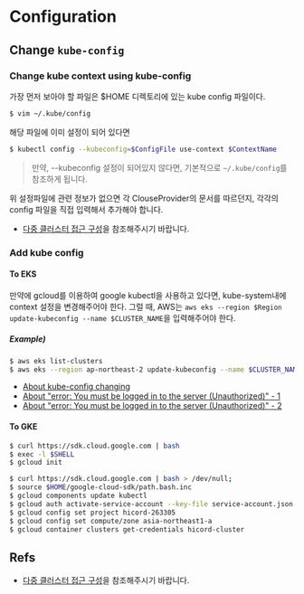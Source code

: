 # Configuration

## Change `kube-config`

### Change kube context using kube-config

가장 먼저 보아야 할 파일은 $HOME 디렉토리에 있는 kube config 파일이다.

```bash
$ vim ~/.kube/config
```

해당 파일에 이미 설정이 되어 있다면 

```bash
$ kubectl config --kubeconfig=$ConfigFile use-context $ContextName
```

> 만약, --kubeconfig 설정이 되어있지 않다면, 기본적으로 `~/.kube/config`를 참조하게 됩니다.

위 설정파일에 관련 정보가 없으면 각 ClouseProvider의 문서를 따르던지, 각각의 config 파일을 직접 입력해서 추가해야 합니다. 

- [다중 클러스터 접근 구성](https://kubernetes.io/ko/docs/tasks/access-application-cluster/configure-access-multiple-clusters/)을 참조해주시기 바랍니다.

### Add kube config

#### To EKS

만약에 gcloud를 이용하여 google kubectl을 사용하고 있다면, kube-system내에 context 설정을 변경해주어야 한다.
그럴 때, AWS는 `aws eks --region $Region update-kubeconfig --name $CLUSTER_NAME`을 입력해주어야 한다.

##### Example)
```bash
$ aws eks list-clusters
$ aws eks --region ap-northeast-2 update-kubeconfig --name $CLUSTER_NAME
```

- [About kube-config changing](https://docs.aws.amazon.com/ko_kr/eks/latest/userguide/create-kubeconfig.html)
- [About "error: You must be logged in to the server (Unauthorized)" - 1](https://aws.amazon.com/ko/premiumsupport/knowledge-center/amazon-eks-cluster-access/)
- [About "error: You must be logged in to the server (Unauthorized)" - 2](https://docs.aws.amazon.com/ko_kr/eks/latest/userguide/troubleshooting.html)

#### To GKE

```bash
$ curl https://sdk.cloud.google.com | bash
$ exec -l $SHELL
$ gcloud init
```

```bash
$ curl https://sdk.cloud.google.com | bash > /dev/null;
$ source $HOME/google-cloud-sdk/path.bash.inc
$ gcloud components update kubectl
$ gcloud auth activate-service-account --key-file service-account.json
$ gcloud config set project hicord-263305
$ gcloud config set compute/zone asia-northeast1-a
$ gcloud container clusters get-credentials hicord-cluster
```

## Refs

- [다중 클러스터 접근 구성](https://kubernetes.io/ko/docs/tasks/access-application-cluster/configure-access-multiple-clusters/)을 참조해주시기 바랍니다.